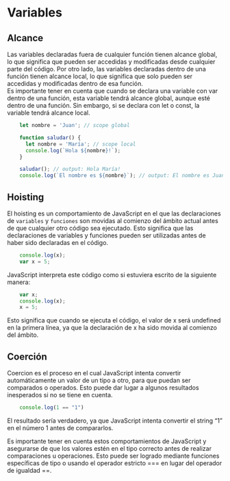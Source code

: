 # Variables

## Alcance
Las variables declaradas fuera de cualquier función tienen alcance global, lo que significa que pueden ser accedidas y modificadas desde cualquier parte del código. Por otro lado, las variables declaradas dentro de una función tienen alcance local, lo que significa que solo pueden ser accedidas y modificadas dentro de esa función.  
Es importante tener en cuenta que cuando se declara una variable con var dentro de una función, esta variable tendrá alcance global, aunque esté dentro de una función. Sin embargo, si se declara con let o const, la variable tendrá alcance local.  

``` Javascript
    let nombre = 'Juan'; // scope global

    function saludar() {
      let nombre = 'María'; // scope local
      console.log(`Hola ${nombre}!`);
    }

    saludar(); // output: Hola María!
    console.log(`El nombre es ${nombre}`); // output: El nombre es Juan
```

## Hoisting

El hoisting es un comportamiento de JavaScript en el que las declaraciones de `variables` y `funciones` son movidas al comienzo del ámbito actual antes de que cualquier otro código sea ejecutado. Esto significa que las declaraciones de variables y funciones pueden ser utilizadas antes de haber sido declaradas en el código.

``` Javascript
    console.log(x);
    var x = 5;
```
JavaScript interpreta este código como si estuviera escrito de la siguiente manera:

``` Javascript
    var x;
    console.log(x);
    x = 5;
```
Esto significa que cuando se ejecuta el código, el valor de x será undefined en la primera línea, ya que la declaración de x ha sido movida al comienzo del ámbito.

## Coerción
Coercion es el proceso en el cual JavaScript intenta convertir automáticamente un valor de un tipo a otro, para que puedan ser comparados o operados. Esto puede dar lugar a algunos resultados inesperados si no se tiene en cuenta.
``` Javascript
    console.log(1 == "1")
```
El resultado sería verdadero, ya que JavaScript intenta convertir el string “1” en el número 1 antes de compararlos.

Es importante tener en cuenta estos comportamientos de JavaScript y asegurarse de que los valores estén en el tipo correcto antes de realizar comparaciones u operaciones. Esto puede ser logrado mediante funciones específicas de tipo o usando el operador estricto === en lugar del operador de igualdad ==.
